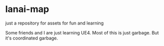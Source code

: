 # lanai-map
just a repository for assets for fun and learning


Some friends and I are just learning UE4.  Most of this is just garbage.  But it's coordinated garbage.
